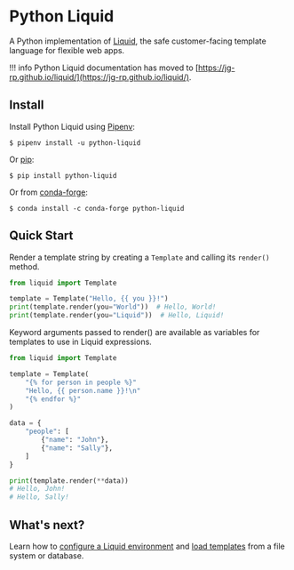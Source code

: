 # Python Liquid

A Python implementation of [Liquid](https://shopify.github.io/liquid/), the safe customer-facing template language for flexible web apps.

!!! info
    Python Liquid documentation has moved to [https://jg-rp.github.io/liquid/](https://jg-rp.github.io/liquid/).

## Install

Install Python Liquid using [Pipenv](https://pipenv.pypa.io/en/latest/):

```shell
$ pipenv install -u python-liquid
```

Or [pip](https://pip.pypa.io/en/stable/getting-started/):

```shell
$ pip install python-liquid
```

Or from [conda-forge](https://anaconda.org/conda-forge/python-liquid):

```shell
$ conda install -c conda-forge python-liquid
```

## Quick Start

Render a template string by creating a `Template` and calling its `render()` method.

```python
from liquid import Template

template = Template("Hello, {{ you }}!")
print(template.render(you="World"))  # Hello, World!
print(template.render(you="Liquid"))  # Hello, Liquid!
```

Keyword arguments passed to render() are available as variables for templates to use in Liquid expressions.

```python
from liquid import Template

template = Template(
    "{% for person in people %}"
    "Hello, {{ person.name }}!\n"
    "{% endfor %}"
)

data = {
    "people": [
        {"name": "John"},
        {"name": "Sally"},
    ]
}

print(template.render(**data))
# Hello, John!
# Hello, Sally!
```

## What's next?

Learn how to [configure a Liquid environment](https://jg-rp.github.io/liquid/introduction/getting-started#configure) and [load templates](https://jg-rp.github.io/liquid/introduction/loading-templates) from a file system or database.
